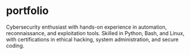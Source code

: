 # portfolio
Cybersecurity enthusiast with hands-on experience in automation, reconnaissance, and exploitation tools. Skilled in Python, Bash, and Linux, with certifications in ethical hacking, system administration, and secure coding.

